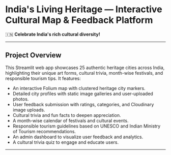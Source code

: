 # India's Living Heritage — Interactive Cultural Map & Feedback Platform

🇮🇳 **Celebrate India's rich cultural diversity!**

---

## Project Overview

This Streamlit web app showcases 25 authentic heritage cities across India, highlighting their unique art forms, cultural trivia, month-wise festivals, and responsible tourism tips. It features:

- An interactive Folium map with clustered heritage city markers.
- Detailed city profiles with static image galleries and user-uploaded photos.
- User feedback submission with ratings, categories, and Cloudinary image uploads.
- Cultural trivia and fun facts to deepen appreciation.
- A month-wise calendar of festivals and cultural events.
- Responsible tourism guidelines based on UNESCO and Indian Ministry of Tourism recommendations.
- An admin dashboard to visualize user feedback and analytics.
- A cultural trivia quiz to engage and educate users.

---

